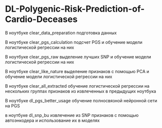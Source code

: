 # DL-Polygenic-Risk-Prediction-of-Cardio-Deceases

В ноутбуке clear_data_preparation подготовка данных

В ноутбуке clear_pgs_calculation подсчет PGS и обучение модели логистической регрессии на них

В ноутбуке clear_pgs_raw выделение лучших SNP и обучение модели логистической регрессии на них

В ноутбуке clear_like_nature выделение признаков с помощью PCA и обучение модели логистической регрессии на них

В ноутбуке clear_all_extracted обучение логистической регрессии на нескольких группах признаков из извлеченных в предыдущих ноутбука

В ноутбуке dl_pgs_better_usage обучение полносвязной нейронной сети на PGS

в ноутбуке dl_snp_bu извлечение из SNP признаков с помощью автоэнкодера и использование их в моделях